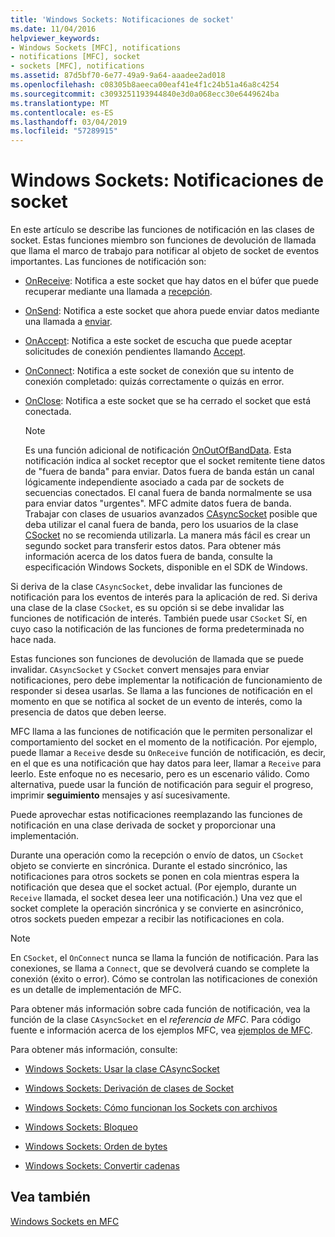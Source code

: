 ```yaml
---
title: 'Windows Sockets: Notificaciones de socket'
ms.date: 11/04/2016
helpviewer_keywords:
- Windows Sockets [MFC], notifications
- notifications [MFC], socket
- sockets [MFC], notifications
ms.assetid: 87d5bf70-6e77-49a9-9a64-aaadee2ad018
ms.openlocfilehash: c08305b8aeeca00eaf41e4f1c24b51a46a8c4254
ms.sourcegitcommit: c3093251193944840e3d0a068ecc30e6449624ba
ms.translationtype: MT
ms.contentlocale: es-ES
ms.lasthandoff: 03/04/2019
ms.locfileid: "57289915"
---
```

# <a name="windows-sockets-socket-notifications"></a>Windows Sockets: Notificaciones de socket

En este artículo se describe las funciones de notificación en las clases de socket. Estas funciones miembro son funciones de devolución de llamada que llama el marco de trabajo para notificar al objeto de socket de eventos importantes. Las funciones de notificación son:

- [OnReceive](../mfc/reference/casyncsocket-class.md#onreceive): Notifica a este socket que hay datos en el búfer que puede recuperar mediante una llamada a [recepción](../mfc/reference/casyncsocket-class.md#receive).

- [OnSend](../mfc/reference/casyncsocket-class.md#onsend): Notifica a este socket que ahora puede enviar datos mediante una llamada a [enviar](../mfc/reference/casyncsocket-class.md#send).

- [OnAccept](../mfc/reference/casyncsocket-class.md#onaccept): Notifica a este socket de escucha que puede aceptar solicitudes de conexión pendientes llamando [Accept](../mfc/reference/casyncsocket-class.md#accept).

- [OnConnect](../mfc/reference/casyncsocket-class.md#onconnect): Notifica a este socket de conexión que su intento de conexión completado: quizás correctamente o quizás en error.

- [OnClose](../mfc/reference/casyncsocket-class.md#onclose): Notifica a este socket que se ha cerrado el socket que está conectada.

    > [!NOTE]
    >  Es una función adicional de notificación [OnOutOfBandData](../mfc/reference/casyncsocket-class.md#onoutofbanddata). Esta notificación indica al socket receptor que el socket remitente tiene datos de "fuera de banda" para enviar. Datos fuera de banda están un canal lógicamente independiente asociado a cada par de sockets de secuencias conectados. El canal fuera de banda normalmente se usa para enviar datos "urgentes". MFC admite datos fuera de banda. Trabajar con clases de usuarios avanzados [CAsyncSocket](../mfc/reference/casyncsocket-class.md) posible que deba utilizar el canal fuera de banda, pero los usuarios de la clase [CSocket](../mfc/reference/csocket-class.md) no se recomienda utilizarla. La manera más fácil es crear un segundo socket para transferir estos datos. Para obtener más información acerca de los datos fuera de banda, consulte la especificación Windows Sockets, disponible en el SDK de Windows.

Si deriva de la clase `CAsyncSocket`, debe invalidar las funciones de notificación para los eventos de interés para la aplicación de red. Si deriva una clase de la clase `CSocket`, es su opción si se debe invalidar las funciones de notificación de interés. También puede usar `CSocket` Sí, en cuyo caso la notificación de las funciones de forma predeterminada no hace nada.

Estas funciones son funciones de devolución de llamada que se puede invalidar. `CAsyncSocket` y `CSocket` convert mensajes para enviar notificaciones, pero debe implementar la notificación de funcionamiento de responder si desea usarlas. Se llama a las funciones de notificación en el momento en que se notifica al socket de un evento de interés, como la presencia de datos que deben leerse.

MFC llama a las funciones de notificación que le permiten personalizar el comportamiento del socket en el momento de la notificación. Por ejemplo, puede llamar a `Receive` desde su `OnReceive` función de notificación, es decir, en el que es una notificación que hay datos para leer, llamar a `Receive` para leerlo. Este enfoque no es necesario, pero es un escenario válido. Como alternativa, puede usar la función de notificación para seguir el progreso, imprimir **seguimiento** mensajes y así sucesivamente.

Puede aprovechar estas notificaciones reemplazando las funciones de notificación en una clase derivada de socket y proporcionar una implementación.

Durante una operación como la recepción o envío de datos, un `CSocket` objeto se convierte en sincrónica. Durante el estado sincrónico, las notificaciones para otros sockets se ponen en cola mientras espera la notificación que desea que el socket actual. (Por ejemplo, durante un `Receive` llamada, el socket desea leer una notificación.) Una vez que el socket complete la operación sincrónica y se convierte en asincrónico, otros sockets pueden empezar a recibir las notificaciones en cola.

> [!NOTE]
>  En `CSocket`, el `OnConnect` nunca se llama la función de notificación. Para las conexiones, se llama a `Connect`, que se devolverá cuando se complete la conexión (éxito o error). Cómo se controlan las notificaciones de conexión es un detalle de implementación de MFC.

Para obtener más información sobre cada función de notificación, vea la función de la clase `CAsyncSocket` en el *referencia de MFC*. Para código fuente e información acerca de los ejemplos MFC, vea [ejemplos de MFC](../visual-cpp-samples.md).

Para obtener más información, consulte:

- [Windows Sockets: Usar la clase CAsyncSocket](../mfc/windows-sockets-using-class-casyncsocket.md)

- [Windows Sockets: Derivación de clases de Socket](../mfc/windows-sockets-deriving-from-socket-classes.md)

- [Windows Sockets: Cómo funcionan los Sockets con archivos](../mfc/windows-sockets-how-sockets-with-archives-work.md)

- [Windows Sockets: Bloqueo](../mfc/windows-sockets-blocking.md)

- [Windows Sockets: Orden de bytes](../mfc/windows-sockets-byte-ordering.md)

- [Windows Sockets: Convertir cadenas](../mfc/windows-sockets-converting-strings.md)

## <a name="see-also"></a>Vea también

[Windows Sockets en MFC](../mfc/windows-sockets-in-mfc.md)
